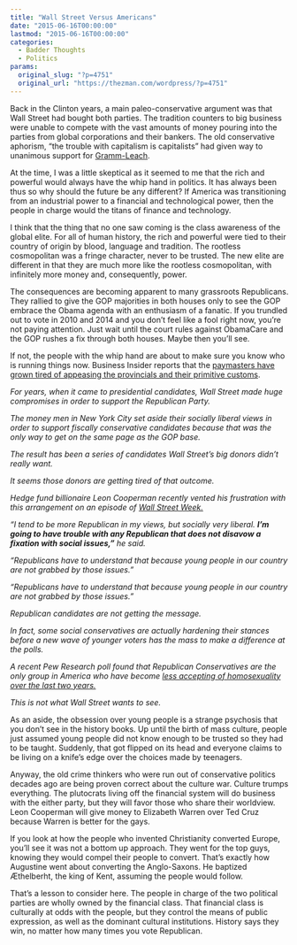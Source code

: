 ```yaml
---
title: "Wall Street Versus Americans"
date: "2015-06-16T00:00:00"
lastmod: "2015-06-16T00:00:00"
categories:
  - Badder Thoughts
  - Politics
params:
  original_slug: "?p=4751"
  original_url: "https://thezman.com/wordpress/?p=4751"
---
```


Back in the Clinton years, a main paleo-conservative argument was that
Wall Street had bought both parties. The tradition counters to big
business were unable to compete with the vast amounts of money pouring
into the parties from global corporations and their bankers. The old
conservative aphorism, “the trouble with capitalism is capitalists” had
given way to unanimous support for <a
href="https://en.wikipedia.org/wiki/Gramm%E2%80%93Leach%E2%80%93Bliley_Act"
rel="noopener" target="_blank">Gramm-Leach</a>.

At the time, I was a little skeptical as it seemed to me that the rich
and powerful would always have the whip hand in politics. It has always
been thus so why should the future be any different? If America was
transitioning from an industrial power to a financial and technological
power, then the people in charge would the titans of finance and
technology.

I think that the thing that no one saw coming is the class awareness of
the global elite. For all of human history, the rich and powerful were
tied to their country of origin by blood, language and tradition. The
rootless cosmopolitan was a fringe character, never to be trusted. The
new elite are different in that they are much more like the rootless
cosmopolitan, with infinitely more money and, consequently, power.

The consequences are becoming apparent to many grassroots Republicans.
They rallied to give the GOP majorities in both houses only to see the
GOP embrace the Obama agenda with an enthusiasm of a fanatic. If you
trundled out to vote in 2010 and 2014 and you don’t feel like a fool
right now, you’re not paying attention. Just wait until the court rules
against ObamaCare and the GOP rushes a fix through both houses. Maybe
then you’ll see.

If not, the people with the whip hand are about to make sure you know
who is running things now. Business Insider reports that the <a
href="http://www.businessinsider.com/wall-street-and-social-conservatives-2015-6"
rel="noopener" target="_blank">paymasters have grown tired of appeasing
the provincials and their primitive customs</a>.

*For years, when it came to presidential candidates, Wall Street made
huge compromises in order to support the Republican Party.*

*The money men in New York City set aside their socially liberal views
in order to support fiscally conservative candidates because that was
the only way to get on the same page as the GOP base.*

*The result has been a series of candidates Wall Street’s big donors
didn’t really want.*

*It seems those donors are getting tired of that outcome.*

*Hedge fund billionaire Leon Cooperman recently vented his frustration
with this arrangement on an episode of [Wall Street
Week.](http://wallstreetweek.com/watch/?cat=full-episodes)*

*“I tend to be more Republican in my views, but socially very liberal.
**I’m going to have trouble with any Republican that does not disavow a
fixation with social issues,”** he said.*

*“Republicans have to understand that because young people in our
country are not grabbed by those issues.”*

*“Republicans have to understand that because young people in our
country are not grabbed by those issues.”*

*Republican candidates are not getting the message.*

*In fact, some social conservatives are actually hardening their stances
before a new wave of younger voters has the mass to make a difference at
the polls.*

*A recent Pew Research poll found that Republican Conservatives are the
only group in America who have become [less accepting of homosexuality
over the last two
years.](http://www.businessinsider.com/pew-homosexuality-poll-accepted-discouraged-breakdown-2015-6)*

*This is not what Wall Street wants to see.*

As an aside, the obsession over young people is a strange psychosis that
you don’t see in the history books. Up until the birth of mass culture,
people just assumed young people did not know enough to be trusted so
they had to be taught. Suddenly, that got flipped on its head and
everyone claims to be living on a knife’s edge over the choices made by
teenagers.

Anyway, the old crime thinkers who were run out of conservative politics
decades ago are being proven correct about the culture war. Culture
trumps everything. The plutocrats living off the financial system will
do business with the either party, but they will favor those who share
their worldview. Leon Cooperman will give money to Elizabeth Warren over
Ted Cruz because Warren is better for the gays.

If you look at how the people who invented Christianity converted
Europe, you’ll see it was not a bottom up approach. They went for the
top guys, knowing they would compel their people to convert. That’s
exactly how Augustine went about converting the Anglo-Saxons. He
baptized Æthelberht, the king of Kent, assuming the people would follow.

That’s a lesson to consider here. The people in charge of the two
political parties are wholly owned by the financial class. That
financial class is culturally at odds with the people, but they control
the means of public expression, as well as the dominant cultural
institutions. History says they win, no matter how many times you vote
Republican.
